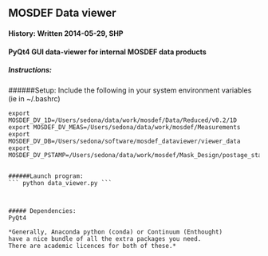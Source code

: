 ## MOSDEF Data viewer
#### History: Written 2014-05-29, SHP

#### PyQt4 GUI data-viewer for internal MOSDEF data products






	
##### Instructions:
######Setup:
Include the following in your system environment variables (ie in ~/.bashrc)

```export MOSDEF_DV_2D=/Users/sedona/data/work/mosdef/Data/Reduced/v0.2/2D
export MOSDEF_DV_1D=/Users/sedona/data/work/mosdef/Data/Reduced/v0.2/1D
export MOSDEF_DV_MEAS=/Users/sedona/data/work/mosdef/Measurements
export MOSDEF_DV_DB=/Users/sedona/software/mosdef_dataviewer/viewer_data
export MOSDEF_DV_PSTAMP=/Users/sedona/data/work/mosdef/Mask_Design/postage_stamps/30_by_30```


######Launch program:
``` python data_viewer.py ```



##### Dependencies:
PyQt4

*Generally, Anaconda python (conda) or Continuum (Enthought)
have a nice bundle of all the extra packages you need.
There are academic licences for both of these.*




